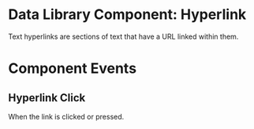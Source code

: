 # Data Library Component: Hyperlink

Text hyperlinks are sections of text that have a URL linked within them.

# Component Events
## Hyperlink Click
When the link is clicked or pressed.